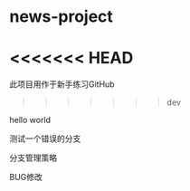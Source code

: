 # news-project
<<<<<<< HEAD
=======
此项目用作于新手练习GitHub
>>>>>>> dev

hello world

测试一个错误的分支

分支管理策略

BUG修改
